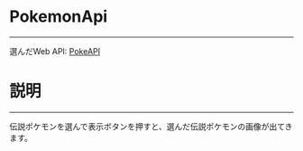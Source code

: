 # PokemonApi
---------------
選んだWeb API: [PokeAPI](https://pokeapi.co)
# 説明
---------------
伝説ポケモンを選んで表示ボタンを押すと、選んだ伝説ポケモンの画像が出てきます。